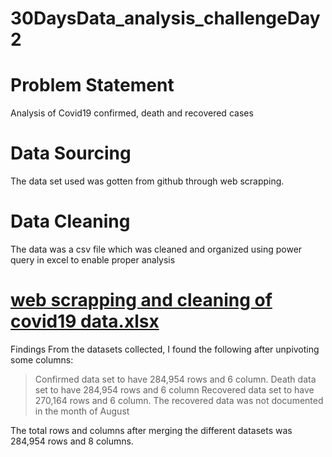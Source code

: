 # 30DaysData_analysis_challengeDay2

# Problem Statement

Analysis of Covid19 confirmed, death and recovered cases

# Data Sourcing
The data set used was gotten from github through web scrapping.

# Data Cleaning
The data was a csv file which was cleaned and organized using power query in excel to enable proper analysis

# [web scrapping and cleaning of covid19 data.xlsx](https://github.com/DeborahUD/30DaysData_analysis_challengeDay2/files/9733447/web.scrapping.and.cleaning.of.covid19.data.xlsx)
Findings
From the datasets collected, I found the following after unpivoting some columns:
>Confirmed data set to have 284,954 rows and 6 column.
>Death data set to have 284,954 rows and 6 column
>Recovered data set to have 270,164 rows and 6 column. The recovered data was not documented in the month of August

The total rows and columns after merging the different datasets was 284,954 rows and 8 columns.
